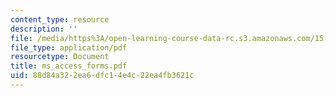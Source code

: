 ```yaml
---
content_type: resource
description: ''
file: /media/https%3A/open-learning-course-data-rc.s3.amazonaws.com/15-564-information-technology-i-spring-2003/88d84a322ea6dfc14e4c22ea4fb3621c_ms_access_forms.pdf
file_type: application/pdf
resourcetype: Document
title: ms_access_forms.pdf
uid: 88d84a32-2ea6-dfc1-4e4c-22ea4fb3621c
---
```

